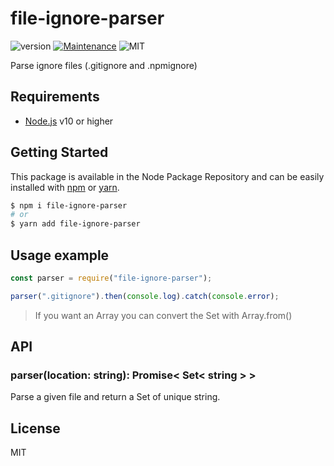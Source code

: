 # file-ignore-parser
![version](https://img.shields.io/badge/version-1.0.0-blue.svg)
[![Maintenance](https://img.shields.io/badge/Maintained%3F-yes-green.svg)](https://github.com/SlimIO/is/commit-activity)
![MIT](https://img.shields.io/github/license/mashape/apistatus.svg)

Parse ignore files (.gitignore and .npmignore)

## Requirements
- [Node.js](https://nodejs.org/en/) v10 or higher

## Getting Started

This package is available in the Node Package Repository and can be easily installed with [npm](https://docs.npmjs.com/getting-started/what-is-npm) or [yarn](https://yarnpkg.com).

```bash
$ npm i file-ignore-parser
# or
$ yarn add file-ignore-parser
```

## Usage example
```js
const parser = require("file-ignore-parser");

parser(".gitignore").then(console.log).catch(console.error);
```

> If you want an Array you can convert the Set with Array.from()

## API

### parser(location: string): Promise< Set< string > >
Parse a given file and return a Set of unique string.

## License
MIT
